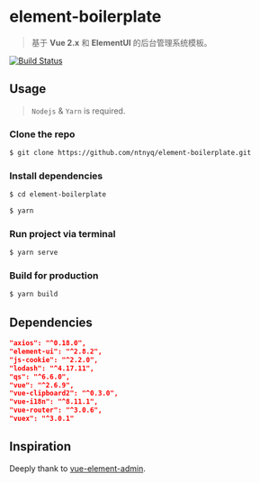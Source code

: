 # element-boilerplate

> 基于 **Vue 2.x** 和 **ElementUI** 的后台管理系统模板。

[![Build Status](https://travis-ci.org/ntnyq/element-boilerplate.svg?branch=master)](https://travis-ci.org/ntnyq/element-boilerplate)

## Usage

> `Nodejs` & `Yarn` is required.

### Clone the repo

``` bash
$ git clone https://github.com/ntnyq/element-boilerplate.git
```

### Install dependencies

``` bash
$ cd element-boilerplate

$ yarn
```

### Run project via terminal

``` bash
$ yarn serve
```

### Build for production

``` bash
$ yarn build
```

## Dependencies

``` json
"axios": "^0.18.0",
"element-ui": "^2.8.2",
"js-cookie": "^2.2.0",
"lodash": "^4.17.11",
"qs": "^6.6.0",
"vue": "^2.6.9",
"vue-clipboard2": "^0.3.0",
"vue-i18n": "^8.11.1",
"vue-router": "^3.0.6",
"vuex": "^3.0.1"
```

## Inspiration

Deeply thank to [vue-element-admin](https://github.com/PanJiaChen/vue-element-admin).
